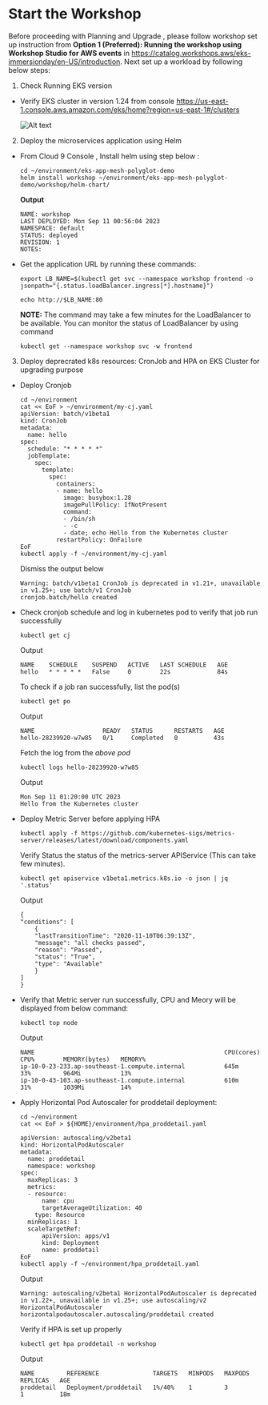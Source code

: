 # Start the Workshop

Before proceeding with Planning and Upgrade , please follow workshop set up instruction from <strong>Option 1 (Preferred): Running the workshop using Workshop Studio for AWS events</strong> in https://catalog.workshops.aws/eks-immersionday/en-US/introduction. Next set up a workload by following below steps:

1. Check Running EKS version  

- Verify EKS cluster in version 1.24 from console https://us-east-1.console.aws.amazon.com/eks/home?region=us-east-1#/clusters
  
    ![Alt text](/assets/00_start_eks_version.png "a title")

2. Deploy the microservices application using Helm  

- From Cloud 9 Console , Install helm using step below :

    ```
    cd ~/environment/eks-app-mesh-polyglot-demo
    helm install workshop ~/environment/eks-app-mesh-polyglot-demo/workshop/helm-chart/
    ```
    **Output**
    ```
    NAME: workshop
    LAST DEPLOYED: Mon Sep 11 00:56:04 2023
    NAMESPACE: default
    STATUS: deployed
    REVISION: 1
    NOTES:
    ```

- Get the application URL by running these commands:

    ```
    export LB_NAME=$(kubectl get svc --namespace workshop frontend -o jsonpath="{.status.loadBalancer.ingress[*].hostname}")
    
    echo http://$LB_NAME:80
    ```


    **NOTE:** The command may take a few minutes for the LoadBalancer to be available. You can monitor the status of LoadBalancer by using command
    
    ```
    kubectl get --namespace workshop svc -w frontend
    ```

3. Deploy deprecrated k8s resources: CronJob and HPA on EKS Cluster for upgrading purpose  

- Deploy Cronjob

    ```
    cd ~/environment 
    cat << EoF > ~/environment/my-cj.yaml
    apiVersion: batch/v1beta1
    kind: CronJob
    metadata:
      name: hello
    spec:
      schedule: "* * * * *"
      jobTemplate:
        spec:
          template:
            spec:
              containers:
              - name: hello
                image: busybox:1.28
                imagePullPolicy: IfNotPresent
                command:
                - /bin/sh
                - -c
                - date; echo Hello from the Kubernetes cluster
              restartPolicy: OnFailure
    EoF
    kubectl apply -f ~/environment/my-cj.yaml
    ```
    Dismiss the output below
    ```
    Warning: batch/v1beta1 CronJob is deprecated in v1.21+, unavailable in v1.25+; use batch/v1 CronJob
    cronjob.batch/hello created
    ```

- Check cronjob schedule and log in kubernetes pod to verify that job run successfully  

    ```
    kubectl get cj
    ```
    Output
    ```
    NAME    SCHEDULE    SUSPEND   ACTIVE   LAST SCHEDULE   AGE
    hello   * * * * *   False     0        22s             84s
    ```
    To check if a job ran successfully, list the pod(s)
    ```
    kubectl get po
    ```    
    Output
    ```
    NAME                   READY   STATUS      RESTARTS   AGE
    hello-28239920-w7w85   0/1     Completed   0          43s
    ```
    Fetch the log from the *above pod*
    ```
    kubectl logs hello-28239920-w7w85
    ```
    Output
    ```
    Mon Sep 11 01:20:00 UTC 2023
    Hello from the Kubernetes cluster
    ```
- Deploy Metric Server before applying HPA

    ```
    kubectl apply -f https://github.com/kubernetes-sigs/metrics-server/releases/latest/download/components.yaml
    ```
    
    Verify Status the status of the metrics-server APIService (This can take few minutes).

    ```
    kubectl get apiservice v1beta1.metrics.k8s.io -o json | jq '.status'
    ```
    Output
    ```
    {
    "conditions": [
        {
        "lastTransitionTime": "2020-11-10T06:39:13Z",
        "message": "all checks passed",
        "reason": "Passed",
        "status": "True",
        "type": "Available"
        }
    ]
    }
    ```

- Verify that Metric server run successfully, CPU and Meory will be displayed from below command:  

    ```
    kubectl top node
    ```
    Output
    ```
    NAME                                                     CPU(cores)   CPU%        MEMORY(bytes)   MEMORY%     
    ip-10-0-23-233.ap-southeast-1.compute.internal           645m         33%         964Mi           13%         
    ip-10-0-43-103.ap-southeast-1.compute.internal           610m         31%         1039Mi          14%   
    ```

- Apply Horizontal Pod Autoscaler for proddetail deployment:  

    ```
    cd ~/environment 
    cat << EoF > ${HOME}/environment/hpa_proddetail.yaml

    apiVersion: autoscaling/v2beta1
    kind: HorizontalPodAutoscaler
    metadata:
      name: proddetail
      namespace: workshop
    spec:
      maxReplicas: 3
      metrics:
      - resource:
          name: cpu
          targetAverageUtilization: 40
        type: Resource
      minReplicas: 1
      scaleTargetRef:
          apiVersion: apps/v1
          kind: Deployment
          name: proddetail
    EoF
    kubectl apply -f ~/environment/hpa_proddetail.yaml
    ```    
    Output
    ```
    Warning: autoscaling/v2beta1 HorizontalPodAutoscaler is deprecated in v1.22+, unavailable in v1.25+; use autoscaling/v2 HorizontalPodAutoscaler
    horizontalpodautoscaler.autoscaling/proddetail created
    ```
    Verify if HPA is set up properly
    ```
    kubectl get hpa proddetail -n workshop
    ```
    Output
    ```
    NAME         REFERENCE               TARGETS   MINPODS   MAXPODS   REPLICAS   AGE
    proddetail   Deployment/proddetail   1%/40%    1         3         1          18m
    ```